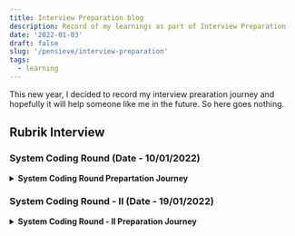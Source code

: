 ```yaml
---
title: Interview Preparation blog
description: Record of my learnings as part of Interview Preparation
date: '2022-01-03'
draft: false
slug: '/pensieve/interview-preparation'
tags:
  - learning
---
```


This new year, I decided to record my interview prearation journey and hopefully it will help someone like me in the future. So here goes nothing.

## Rubrik Interview

### System Coding Round (Date - 10/01/2022)

<details>
<summary><b>System Coding Round Prepartation Journey</b></summary>

- This round will mainly focus on concurrency and multithreading concepts.
- I have negligible knowledge on these topics. But, I like the challenge
- I have exactly 1 week for preparations, so let's try to make the most of it.

[03/01/2022]

- Awesome post on medium to get started on things: [Rubrik Interview Experience](https://abhinav-prakash.medium.com/rubrik-india-sde-2-interview-experience-72477c72ec8).

- Found a Youtube Playlist: [Bo Quian's Cpp Playlist](https://www.youtube.com/watch?v=LL8wkskDlbs&list=PL5jc9xFGsL8E12so1wlMS0r0hTQoJL74M)
- Things learned from the playlist:

  - How to create threads.
  - Achieve syncronization using locks and mutexes.
  - Conditional variables (avoid busy waiting).
  - Future and Options
  - Async functions
  - Packaged Task

- Got basic understanding of concepts. Tommorrow will move on to more practical things.

[04/01/2022]

- Tried solving [Leetcode playlist](https://leetcode.com/problemset/concurrency/) on concurreny.
- Solved the following problems:

* [Complement Base 10](https://leetcode.com/problems/complement-of-base-10-integer/): Bit Manuplation

    <details>
    <summary>Cpp Implementation</summary>

    ```cpp

    class Solution {
    public:
        int bitwiseComplement(int n) {

            int x = 1;
            while(x<n)
                x = x*2+1;
            return x^n;

        }
    };

    ```

    </details>

- [Print in order](https://leetcode.com/problems/print-in-order/): Synchronisation using [condition_variable](https://en.cppreference.com/w/cpp/thread/condition_variable) and [mutexes](https://en.cppreference.com/w/cpp/thread/unique_lock).

    <details>
    <summary>Cpp Implementation</summary>

    ```cpp

    class Foo {
        public:

            int count = 0;
            mutex mu;
            condition_variable c;


            Foo() {

                count = 1;

            }

            void first(function<void()> printFirst) {


                unique_lock lck(mu);
                count++;
                // printFirst() outputs "first". Do not change or remove this line.
                printFirst();

                lck.unlock();
                c.notify_all();
            }

            void second(function<void()> printSecond) {


                unique_lock lck(mu);
                while(count != 2)
                {
                    c.wait(lck);
                }

                count++;
                // printSecond() outputs "second". Do not change or remove this line.
                printSecond();


                lck.unlock();
                c.notify_all();
            }

            void third(function<void()> printThird) {

                unique_lock lck(mu);
                while(count != 3)
                {
                    c.wait(lck);
                }


                // printThird() outputs "third". Do not change or remove this line.
                printThird();
                lck.unlock();
            }

        };

    ```
    </details>

- [Print FooBar](https://leetcode.com/problems/print-foobar-alternately/): Synchronisation using [condition_variable](https://en.cppreference.com/w/cpp/thread/condition_variable) and [mutexes](https://en.cppreference.com/w/cpp/thread/unique_lock).

    <details>
        <summary>Cpp Implementation</summary>

    ```cpp

    class FooBar {
    private:
        int n;

    public:
        mutex mu;
        condition_variable c;
        bool is_foo = true;
        FooBar(int n) {
            this->n = n;
        }

        void foo(function<void()> printFoo) {

            for (int i = 0; i < n; i++) {

                unique_lock lck(mu);

                while(!is_foo)
                {
                    c.wait(lck);
                }
                is_foo = false;
            // printFoo() outputs "foo". Do not change or remove this line.
            printFoo();

                lck.unlock();
                c.notify_all();
            }
        }

        void bar(function<void()> printBar) {

            for (int i = 0; i < n; i++) {

                unique_lock lck(mu);

                while(is_foo)
                {
                    c.wait(lck);
                }
                is_foo = true;
            // printBar() outputs "bar". Do not change or remove this line.
            printBar();
                lck.unlock();
                c.notify_all();

            }

        }
    };

    ```

  </details>


- Started the [Back to Basics: Cpp Concurrency](https://www.youtube.com/watch?v=riUCrKQ_ezc).
- I could not spend more time today, but will try to spend more time tommorrow.

[05/01/2022 - 06/01/2022]

- I have been chilling a lot. Haven't even completed the previous video.
- Need to devote more time to this.

[07/01/2022-08/01/2022]

- Completed the video series.
- Solved a couple of problems on Leetcode and Lintcode. Some of them are as below:

* [Building H20](https://leetcode.com/problems/building-h2o/)

  <details>
    <summary>Cpp Implementation</summary>

  ```cpp

    class H2O {
    public:

        mutex mu;

        condition_variable c;
        int num_hyd;
        int num_oxy;
        int count;

        H2O() {
            num_hyd = 0;
            num_oxy = 0;

        }

        void hydrogen(function<void()> releaseHydrogen) {

            unique_lock<mutex> lck(mu);

            while(num_oxy*2 < num_hyd)
            {
                c.wait(lck);
            }
            // releaseHydrogen() outputs "H". Do not change or remove this line.
            // cout << "H\n";

            releaseHydrogen();
            num_hyd++;

            lck.unlock();
            c.notify_all();
        }

        void oxygen(function<void()> releaseOxygen) {

            unique_lock<mutex> lck(mu);

            while(num_oxy*2 > num_hyd)
            {
                c.wait(lck);
            }
            // releaseOxygen() outputs "O". Do not change or remove this line.
            // cout << "O\n";
            releaseOxygen();
            num_oxy++;

            lck.unlock();
            c.notify_all();
        }
    };

  ```

  </details>

* [Dining Philosophers](https://leetcode.com/problems/the-dining-philosophers/)

    <details>
        <summary>Cpp Implementation</summary>
    
    ```cpp

        class DiningPhilosophers {
        public:


            mutex mu;
            condition_variable c;
            vector<bool> fork;

            DiningPhilosophers() {

                for(int i=0;i<5;i++)
                    fork.push_back(true);

            }

            void wantsToEat(int philosopher,
                            function<void()> pickLeftFork,
                            function<void()> pickRightFork,
                            function<void()> eat,
                            function<void()> putLeftFork,
                            function<void()> putRightFork) {


                {
                    unique_lock lck(mu);

                    while(fork[philosopher%5] == false && fork[(philosopher+1)%5] == false)
                    {
                        c.wait(lck);
                    }

                    fork[philosopher%5] = false;
                    fork[(philosopher+1)%5] = false;


                    pickLeftFork();
                    pickRightFork();
                    eat();
                    putLeftFork();
                    putRightFork();

                    fork[philosopher%5] = true;
                    fork[(philosopher+1)%5] = true;

                    lck.unlock();
                    c.notify_all();
                }





            }
        };

  ```
  </details>
  

- Lintcode has a lot of interesting problems, will some more tommorrow.
- Also, remember to give the OA for Schrodinger.

[10/01/2022]
- The interview went good. The interviewer was a nice person. Enjoyed the interview a lot.

[11/01/2022]
- Got a mail for a second round of interviews 🎉🎉🎉.
- Will start a new thread on that soon. 

</details>


### System Coding Round - II (Date - 19/01/2022)

<details>
<summary><b> System Coding Round - II Preparation Journey </b></summary>

- This round will be similar to the last round.
- Focus will be on multi-threading and concurrency.
- Need to brush up my skills more and gain more confidence on concepts.

[12/01/2022 - 13/01/2022]
- I did not do much as far as preparation is concerned, maybe I am too lazy 😂.
- But, Now I have a long weekend coming. Will make the most out of it.











</details>